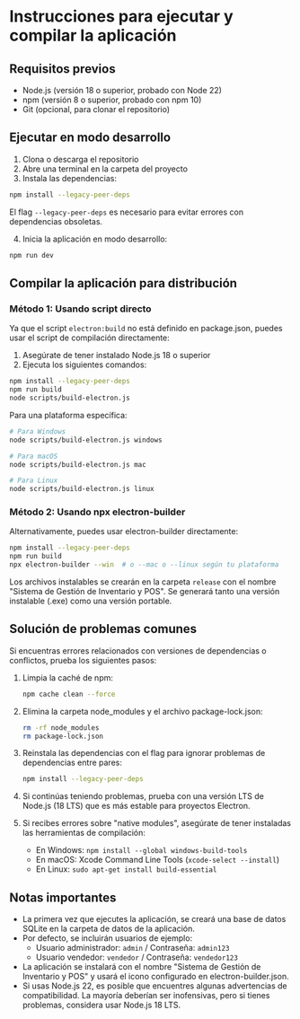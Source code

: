 
# Instrucciones para ejecutar y compilar la aplicación

## Requisitos previos
- Node.js (versión 18 o superior, probado con Node 22)
- npm (versión 8 o superior, probado con npm 10)
- Git (opcional, para clonar el repositorio)

## Ejecutar en modo desarrollo

1. Clona o descarga el repositorio
2. Abre una terminal en la carpeta del proyecto
3. Instala las dependencias:

```bash
npm install --legacy-peer-deps
```

El flag `--legacy-peer-deps` es necesario para evitar errores con dependencias obsoletas.

4. Inicia la aplicación en modo desarrollo:

```bash
npm run dev
```

## Compilar la aplicación para distribución

### Método 1: Usando script directo

Ya que el script `electron:build` no está definido en package.json, puedes usar el script de compilación directamente:

1. Asegúrate de tener instalado Node.js 18 o superior
2. Ejecuta los siguientes comandos:

```bash
npm install --legacy-peer-deps
npm run build
node scripts/build-electron.js
```

Para una plataforma específica:

```bash
# Para Windows
node scripts/build-electron.js windows

# Para macOS
node scripts/build-electron.js mac

# Para Linux
node scripts/build-electron.js linux
```

### Método 2: Usando npx electron-builder

Alternativamente, puedes usar electron-builder directamente:

```bash
npm install --legacy-peer-deps
npm run build
npx electron-builder --win  # o --mac o --linux según tu plataforma
```

Los archivos instalables se crearán en la carpeta `release` con el nombre "Sistema de Gestión de Inventario y POS". Se generará tanto una versión instalable (.exe) como una versión portable.

## Solución de problemas comunes

Si encuentras errores relacionados con versiones de dependencias o conflictos, prueba los siguientes pasos:

1. Limpia la caché de npm:
   ```bash
   npm cache clean --force
   ```

2. Elimina la carpeta node_modules y el archivo package-lock.json:
   ```bash
   rm -rf node_modules
   rm package-lock.json
   ```

3. Reinstala las dependencias con el flag para ignorar problemas de dependencias entre pares:
   ```bash
   npm install --legacy-peer-deps
   ```

4. Si continúas teniendo problemas, prueba con una versión LTS de Node.js (18 LTS) que es más estable para proyectos Electron.

5. Si recibes errores sobre "native modules", asegúrate de tener instaladas las herramientas de compilación:
   - En Windows: `npm install --global windows-build-tools`
   - En macOS: Xcode Command Line Tools (`xcode-select --install`)
   - En Linux: `sudo apt-get install build-essential`

## Notas importantes

- La primera vez que ejecutes la aplicación, se creará una base de datos SQLite en la carpeta de datos de la aplicación.
- Por defecto, se incluirán usuarios de ejemplo:
  - Usuario administrador: `admin` / Contraseña: `admin123`
  - Usuario vendedor: `vendedor` / Contraseña: `vendedor123`
- La aplicación se instalará con el nombre "Sistema de Gestión de Inventario y POS" y usará el icono configurado en electron-builder.json.
- Si usas Node.js 22, es posible que encuentres algunas advertencias de compatibilidad. La mayoría deberían ser inofensivas, pero si tienes problemas, considera usar Node.js 18 LTS.
